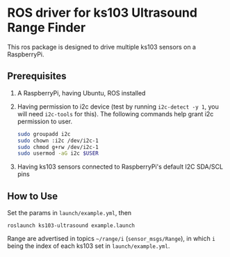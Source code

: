 # ROS driver for ks103 Ultrasound Range Finder

This ros package is designed to drive multiple ks103 sensors on a RaspberryPi.

## Prerequisites

1. A RaspberryPi, having Ubuntu, ROS installed
2. Having permission to i2c device (test by running `i2c-detect -y 1`, you will need `i2c-tools` for this). The following commands help grant i2c permission to user.

    ```bash
    sudo groupadd i2c
    sudo chown :i2c /dev/i2c-1
    sudo chmod g+rw /dev/i2c-1
    sudo usermod -aG i2c $USER
    ```

3. Having ks103 sensors connected to RaspberryPi's default I2C SDA/SCL pins

## How to Use

Set the params in `launch/example.yml`, then

```
roslaunch ks103-ultrasound example.launch
```

Range are advertised in topics `~/range/i` (`sensor_msgs/Range`), in which `i` being the index of each ks103 set in `launch/example.yml`.